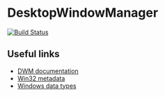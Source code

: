 # DesktopWindowManager

[![Build Status](https://github.com/serenity4/DesktopWindowManager.jl/actions/workflows/CI.yml/badge.svg?branch=main)](https://github.com/serenity4/DesktopWindowManager.jl/actions/workflows/CI.yml?query=branch%3Amain)

## Useful links

- [DWM documentation](https://learn.microsoft.com/en-us/windows/win32/dwm/dwm-overview)
- [Win32 metadata](https://github.com/microsoft/win32metadata)
- [Windows data types](https://learn.microsoft.com/en-us/windows/win32/winprog/windows-data-types)
